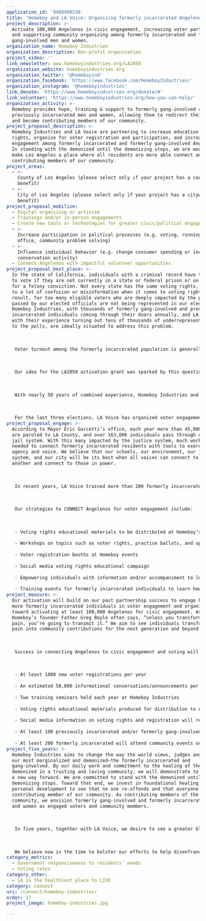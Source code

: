 ```yaml
---
application_id: '9408900236'
title: 'Homeboy and LA Voice: Organizing formerly incarcerated Angelenos to vote'
project_description: >-
  Activate 100,000 Angelenos in civic engagement, increasing voter participation
  and supporting community organizing among formerly incarcerated and formerly
  gang-involved men and women.
organization_name: Homeboy Industries
organization_description: Non-profit organization
project_video: ''
link_newsletter: www.homeboyindustries.org/LA2050
organization_website: homeboyindustries.org
organization_twitter: '@homeboyind'
organization_facebook: 'https://www.facebook.com/HomeboyIndustries/'
organization_instagram: '@homeboyindustries'
link_donate: 'https://www.homeboyindustries.org/donate/#'
link_volunteer: 'https://www.homeboyindustries.org/how-you-can-help/'
organization_activity: >-
  Homeboy provides hope, training & support to formerly gang-involved and
  previously incarcerated men and women, allowing them to redirect their lives
  and become contributing members of our community.
project_proposal_description: >-
  Homeboy Industries and LA Voice are partnering to increase education on voter
  rights, organize for voter registration and participation, and increase civic
  engagement among formerly incarcerated and formerly gang-involved Angelenos.
  In standing with the demonized until the demonizing stops, we are working to
  make Los Angeles a place where all residents are more able connect and become
  contributing members of our community.
project_areas:
  - >-
    County of Los Angeles (please select only if your project has a countywide
    benefit)
  - >-
    City of Los Angeles (please select only if your project has a citywide
    benefit)
project_proposal_mobilize:
  - Digital organizing or activism
  - Trainings and/or in-person engagements
  - Create new tools or technologies for greater civic/political engagement
  - >-
    Increase participation in political processes (e.g. voting, running for
    office, community problem solving)
  - >-
    Influence individual behavior (e.g. change consumer spending or increase
    conservation activity)
  - Connect Angelenos with impactful volunteer opportunities
project_proposal_best_place: >-
  In the state of California, individuals with a criminal record have the right
  to vote if they are not currently in a state or federal prison or on parole
  for a felony conviction. Not every state has the same voting rights, leading
  to a lot of confusion or misinformation when it comes to voting rights. As a
  result, far too many eligible voters who are deeply impacted by the policies
  passed by our elected officials are not being represented in our elections.
  Homeboy Industries, with thousands of formerly gang-involved and previously
  incarcerated individuals coming through their doors annually, and LA Voice,
  with their experience turning out tens of thousands of underrepresented voters
  to the polls, are ideally situated to address this problem. 
   
   
   
   Voter turnout among the formerly incarcerated population is generally very low due in large part to a lack of information and misinformation about voting rights, socioeconomic factors, and community narratives of voting being worthless. Yet Homeboy Industries and LA Voice have seen through previous collaborations that when this segment of the community organizes, change happens. 
   
   
   
   Our idea for the LA2050 activation grant was sparked by this question: How much more could we achieve for Los Angeles if every formerly incarcerated Angeleno were civically engaged?
   
   
   
   With nearly 50 years of combined experience, Homeboy Industries and LA Voice’s models are complementary in serving the reentry population and organizing for civic engagement and voting. In 1986 when Homeboy’s founder Father Greg Boyle began serving in Boyle Heights, Los Angeles was regarded as the gang capital of the world. At the time, law enforcement tactics of suppression and criminal justice policies of mass incarceration were the prevailing means to deal with gang violence leading to hundreds of thousands of individuals serving time in California correctional institutions. Today, Homeboy is the largest gang intervention, rehab and reentry program in the world. The Homeboy model emphasizes true transformation combining therapeutic and support services with the goal that no one would recidivate and that everyone would have improved social connectedness. 
   
   
   
   For the last three elections, LA Voice has organized voter engagement efforts led and staffed by formerly incarcerated leaders who educated their own communities on ballot measures and encouraged their communities to vote. If our idea is funded, Homeboy and LA Voice together will turn these efforts into a year-round movement of formerly incarcerated leaders who educate their community in a non-partisan way to impact their communities, change the criminal justice system, and engage with other poverty-related policies by increasing their collective voice in the halls of power.
project_proposal_engage: >-
  According to Mayor Eric Garcetti’s office, each year more than 45,000 people
  are paroled to LA County, and over 163,000 individuals pass through our county
  jail system. With this many impacted by the justice system, much work is
  needed to connect formerly incarcerated residents with tools to exercise their
  agency and voice. We believe that our schools, our environment, our justice
  system, and our city will be its best when all voices can connect to one
  another and connect to those in power.
   
   
   
   In recent years, LA Voice trained more than 200 formerly incarcerated leaders in community organizing strategies, working closely with Homeboy and other organizations serving the formerly incarcerated. One local organizer and Homeboy trainee shared that, “It wasn’t until I came to Homeboy that I knew I could vote. People in my community don’t think their vote matters, but there’s all kinds of things we can do to impact our communities.” 
   
   
   
   Our strategies to CONNECT Angelenos for voter engagement include:
   
   
   
   - Voting rights educational materials to be distributed at Homeboy’s 5k run/walk event held each September
   
   - Workshops on topics such as voter rights, practice ballots, and upcoming ballot initiatives
   
   - Voter registration booths at Homeboy events 
   
   - Social media voting rights educational campaign
   
   - Empowering individuals with information and/or accompaniment to local community meetings
   
   - Training events for formerly incarcerated individuals to learn how to organize their own communities
project_measure: >-
  Our activation will build on our past partnership success to engage hundreds
  more formerly incarcerated individuals in voter engagement and organizing,
  toward activating at least 100,000 Angelenos for civic engagement. As
  Homeboy’s founder Father Greg Boyle often says, “unless you transform your
  pain, you’re going to transmit it.” We aim to see individuals transform their
  pain into community contributions for the next generation and beyond.
   
   
   
   Success in connecting Angelenos to civic engagement and voting will include the following outcomes:
   
   
   
   - At least 1000 new voter registrations per year
   
   - An estimated 50,000 informational conversations/announcements per year including online and offline outreach 
   
   - Two training seminars held each year at Homeboy Industries
   
   - Voting rights educational materials produced for distribution to over 100,000 Angelenos
   
   - Social media information on voting rights and registration will reach at least 25,000 per year
   
   - At least 100 previously incarcerated and/or formerly gang-involved individuals will be trained in community organizing 
   
   - At least 200 formerly incarcerated will attend community events or town halls to learn about and contribute to issues in their community
project_five_years: >-
  Homeboy Industries aims to change the way the world views, judges and treats
  our most marginalized and demonized—the formerly incarcerated and
  gang-involved. By our daily work and commitment to the healing of the most
  demonized in a trusting and loving community, we will demonstrate to the world
  a new way forward. We are committed to stand with the demonized until the
  demonizing stops. Toward that end, we invest in foundational healing and
  personal development to see that no one re-offends and that everyone becomes a
  contributing member of our community. As contributing members of the
  community, we envision formerly gang-involved and formerly incarcerated men
  and women as engaged voters and community members. 
   
   
   
   In five years, together with LA Voice, we desire to see a greater block of formerly incarcerated individuals connected to civic engagement in the Los Angeles community. We will have trained over 100 additional formerly incarcerated organizers on voter engagement organizing, and they will be able to regularly register and reach thousands of formerly incarcerated individuals each year for sustainable outreach beyond the grant period. The partnership between LA Voice and Homeboy Industries will be cohesive and ongoing, supporting local organizing efforts for marginalized communities, and continually building up the base of individuals who identify as part of a growing voter bloc of formerly incarcerated voters. 
   
   
   
   We believe now is the time to bolster our efforts to help disenfranchised voters connect to opportunities to make our city the best it can be for all Angelenos.
category_metrics:
  - Government responsiveness to residents’ needs
  - Voting rates
category_other:
  - LA is the healthiest place to LIVE
category: connect
uri: /connect/homeboy-industries/
order: 17
project_image: homeboy-industries.jpg

---
```

